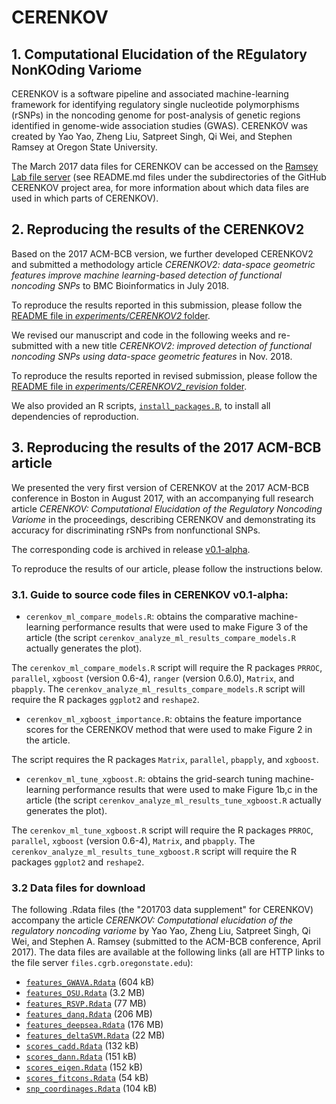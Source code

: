 # CERENKOV
## 1. Computational Elucidation of the REgulatory NonKOding Variome

CERENKOV is a software pipeline and associated machine-learning framework for
identifying regulatory single nucleotide polymorphisms (rSNPs) in the noncoding
genome for post-analysis of genetic regions identified in genome-wide
association studies (GWAS). CERENKOV was created by Yao Yao, Zheng Liu,
Satpreet Singh, Qi Wei, and Stephen Ramsey at Oregon State University. 

The March 2017 data files for CERENKOV can be accessed on the
[Ramsey Lab file server](http://files.cgrb.oregonstate.edu/Ramsey_Lab/cerenkov/datafiles_201703)
(see README.md files under the subdirectories of the GitHub CERENKOV project
area, for more information about which data files are used in which parts of
CERENKOV).

## 2. Reproducing the results of the CERENKOV2 

Based on the 2017 ACM-BCB version, we further developed CERENKOV2 and submitted a methodology article 
_CERENKOV2: data-space geometric features improve machine learning-based detection of functional noncoding SNPs_
to BMC Bioinformatics in July 2018. 

To reproduce the results reported in this submission, please follow the [README file in _experiments/CERENKOV2_ folder](https://github.com/ramseylab/cerenkov/blob/master/experiments/CERENKOV2/README.md).

We revised our manuscript and code in the following weeks and re-submitted with a new title 
_CERENKOV2: improved detection of functional noncoding SNPs using data-space geometric features_ in Nov. 2018.

To reproduce the results reported in revised submission, please follow the [README file in _experiments/CERENKOV2\_revision_ folder](https://github.com/ramseylab/cerenkov/blob/master/experiments/CERENKOV2_revision/README.md).

We also provided an R scripts, [`install_packages.R`](https://github.com/ramseylab/cerenkov/blob/master/experiments/install_packages.R), 
to install all dependencies of reproduction.  

## 3. Reproducing the results of the 2017 ACM-BCB article

We presented the very first version of CERENKOV at the 2017 ACM-BCB conference in Boston in
August 2017, with an accompanying full research article 
_CERENKOV: Computational Elucidation of the Regulatory Noncoding Variome_ 
in the proceedings, describing CERENKOV and demonstrating its accuracy for discriminating rSNPs from
nonfunctional SNPs. 

The corresponding code is archived in release 
[v0.1-alpha](https://github.com/ramseylab/cerenkov/releases/tag/v0.1-alpha).

To reproduce the results of our article, please follow the instructions below.

### 3.1. Guide to source code files in CERENKOV v0.1-alpha:

- `cerenkov_ml_compare_models.R`: obtains the comparative machine-learning
performance results that were used to make Figure 3 of the article (the script
`cerenkov_analyze_ml_results_compare_models.R` actually generates the plot).

The `cerenkov_ml_compare_models.R` script will require the R packages `PRROC`, `parallel`, 
`xgboost` (version 0.6-4), `ranger` (version 0.6.0), `Matrix`, and `pbapply`. The
`cerenkov_analyze_ml_results_compare_models.R` script will require the R packages `ggplot2`
and `reshape2`.

- `cerenkov_ml_xgboost_importance.R`: obtains the feature importance scores for
the CERENKOV method that were used to make Figure 2 in the article. 

The script requires the R packages `Matrix`, `parallel`, `pbapply`, and `xgboost`.

- `cerenkov_ml_tune_xgboost.R`: obtains the grid-search tuning machine-learning
performance results that were used to make Figure 1b,c in the article (the
script `cerenkov_analyze_ml_results_tune_xgboost.R` actually generates the
plot).

The `cerenkov_ml_tune_xgboost.R` script will require the R packages `PRROC`,
`parallel`, `xgboost` (version 0.6-4), `Matrix`, and `pbapply`. The
`cerenkov_analyze_ml_results_tune_xgboost.R` script will require the R packages
`ggplot2` and `reshape2`.


### 3.2 Data files for download

The following .Rdata files (the "201703 data supplement" for CERENKOV) accompany
the article *CERENKOV: Computational elucidation of the regulatory noncoding
variome* by Yao Yao, Zheng Liu, Satpreet Singh, Qi Wei, and Stephen A. Ramsey
(submitted to the ACM-BCB conference, April 2017). The data files are available
at the following links (all are HTTP links to the file server `files.cgrb.oregonstate.edu`):

- [`features_GWAVA.Rdata`](http://files.cgrb.oregonstate.edu/Ramsey_Lab/cerenkov/datafiles_201703/features_GWAVA.Rdata) (604 kB)
- [`features_OSU.Rdata`](http://files.cgrb.oregonstate.edu/Ramsey_Lab/cerenkov/datafiles_201703/features_OSU.Rdata) (3.2 MB)
- [`features_RSVP.Rdata`](http://files.cgrb.oregonstate.edu/Ramsey_Lab/cerenkov/datafiles_201703/features_RSVP.Rdata) (77 MB)
- [`features_danq.Rdata`](http://files.cgrb.oregonstate.edu/Ramsey_Lab/cerenkov/datafiles_201703/features_danq.Rdata) (206 MB)
- [`features_deepsea.Rdata`](http://files.cgrb.oregonstate.edu/Ramsey_Lab/cerenkov/datafiles_201703/features_deepsea.Rdata) (176 MB)
- [`features_deltaSVM.Rdata`](http://files.cgrb.oregonstate.edu/Ramsey_Lab/cerenkov/datafiles_201703/features_deltaSVM.Rdata) (22 MB)
- [`scores_cadd.Rdata`](http://files.cgrb.oregonstate.edu/Ramsey_Lab/cerenkov/datafiles_201703/scores_cadd.Rdata) (132 kB)
- [`scores_dann.Rdata`](http://files.cgrb.oregonstate.edu/Ramsey_Lab/cerenkov/datafiles_201703/scores_dann.Rdata) (151 kB)
- [`scores_eigen.Rdata`](http://files.cgrb.oregonstate.edu/Ramsey_Lab/cerenkov/datafiles_201703/scores_eigen.Rdata) (152 kB)
- [`scores_fitcons.Rdata`](http://files.cgrb.oregonstate.edu/Ramsey_Lab/cerenkov/datafiles_201703/scores_fitcons.Rdata) (54 kB)
- [`snp_coordinages.Rdata`](http://files.cgrb.oregonstate.edu/Ramsey_Lab/cerenkov/datafiles_201703/snp_coordinates.Rdata) (104 kB)

